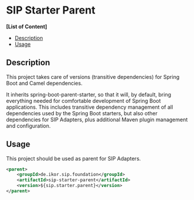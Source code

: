 # SIP Starter Parent

**\[List of Content\]**

- [Description](#description)
- [Usage](#usage)

## Description

This project takes care of versions (transitive dependencies) for Spring Boot and Camel dependencies.

It inherits spring-boot-parent-starter, so that it will, by default, bring everything needed for comfortable development of Spring Boot applications.
This includes transitive dependency management of all dependencies used by the Spring Boot starters, but also other dependencies for SIP Adapters,
plus additional Maven plugin management and configuration.

## Usage

This project should be used as parent for SIP Adapters.

```xml
<parent>
    <groupId>de.ikor.sip.foundation</groupId>
    <artifactId>sip-starter-parent</artifactId>
    <version>${sip.starter.parent}</version>
</parent>
```
